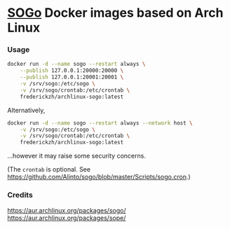 # [SOGo](https://sogo.nu/) Docker images based on Arch Linux

### Usage
```sh
docker run -d --name sogo --restart always \
    --publish 127.0.0.1:20000:20000 \
    --publish 127.0.0.1:20001:20001 \
    -v /srv/sogo:/etc/sogo \
    -v /srv/sogo/crontab:/etc/crontab \
    frederickzh/archlinux-sogo:latest
```

Alternatively,

```sh
docker run -d --name sogo --restart always --network host \
    -v /srv/sogo:/etc/sogo \
    -v /srv/sogo/crontab:/etc/crontab \
    frederickzh/archlinux-sogo:latest
```
...however it may raise some security concerns.

(The `crontab` is optional. See https://github.com/Alinto/sogo/blob/master/Scripts/sogo.cron.)

### Credits
https://aur.archlinux.org/packages/sogo/  
https://aur.archlinux.org/packages/sope/  
